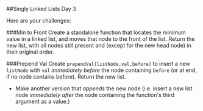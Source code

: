 ##Singly Linked Lists Day 3

Here are your challenges:

###Min to Front
Create a standalone function that locates the minimum value in a linked list, and moves that node to the
front of the list. Return the new list, with all nodes still present and (except for the new head node) in
their original order.

###Prepend Val
Create `prependVal(listNode,val,before)` to insert a new `listNode` with `val` *immediately before* the node containing `before` (or at end, if no node contains before). Return the new list.
+ Make another version that *appends* the new node (i.e. insert a new list node *immediately after* the node containing the function's third argument as a value.)
